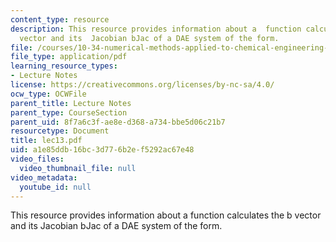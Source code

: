 ```yaml
---
content_type: resource
description: This resource provides information about a  function calculates the b
  vector and its  Jacobian bJac of a DAE system of the form.
file: /courses/10-34-numerical-methods-applied-to-chemical-engineering-fall-2005/a1e85ddb16bc3d776b2ef5292ac67e48_lec13.pdf
file_type: application/pdf
learning_resource_types:
- Lecture Notes
license: https://creativecommons.org/licenses/by-nc-sa/4.0/
ocw_type: OCWFile
parent_title: Lecture Notes
parent_type: CourseSection
parent_uid: 8f7a6c3f-ae8e-d368-a734-bbe5d06c21b7
resourcetype: Document
title: lec13.pdf
uid: a1e85ddb-16bc-3d77-6b2e-f5292ac67e48
video_files:
  video_thumbnail_file: null
video_metadata:
  youtube_id: null
---
```

This resource provides information about a  function calculates the b vector and its  Jacobian bJac of a DAE system of the form.